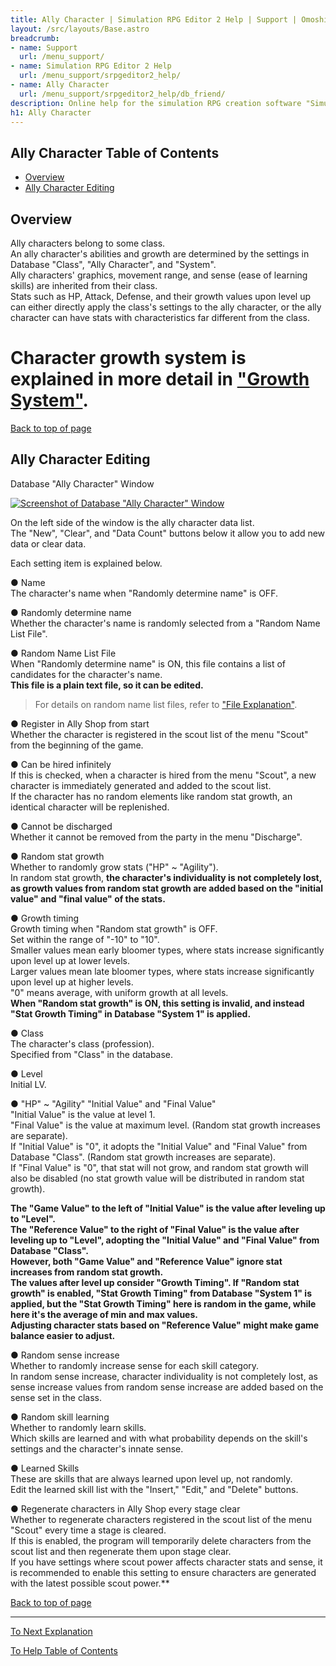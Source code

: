 ```yaml
---
title: Ally Character | Simulation RPG Editor 2 Help | Support | Omoshiro Game Shrine
layout: /src/layouts/Base.astro
breadcrumb:
- name: Support
  url: /menu_support/
- name: Simulation RPG Editor 2 Help
  url: /menu_support/srpgeditor2_help/
- name: Ally Character
  url: /menu_support/srpgeditor2_help/db_friend/
description: Online help for the simulation RPG creation software "Simulation RPG Editor 2". "Ally Character".
h1: Ally Character
---
```


<a name="TOP"></a>

## Ally Character Table of Contents

- [Overview](#ABOUT)
- [Ally Character Editing](#EDIT)

<a name="ABOUT"></a>

## Overview

Ally characters belong to some class.  
An ally character's abilities and growth are determined by the settings in Database "Class", "Ally Character", and "System".  
Ally characters' graphics, movement range, and sense (ease of learning skills) are inherited from their class.  
Stats such as HP, Attack, Defense, and their growth values upon level up can either directly apply the class's settings to the ally character, or the ally character can have stats with characteristics far different from the class.  
# Character growth system is explained in more detail in ["Growth System"](../growing/).  

[Back to top of page](#TOP)

<a name="EDIT"></a>

## Ally Character Editing

Database "Ally Character" Window

[![Screenshot of Database "Ally Character" Window](/menu_support/srpgeditor2_help/db_friend/friend.jpg)](/menu_support/srpgeditor2_help/db_friend/friend.jpg)

On the left side of the window is the ally character data list.  
The "New", "Clear", and "Data Count" buttons below it allow you to add new data or clear data.  

Each setting item is explained below.  

● Name  
The character's name when "Randomly determine name" is OFF.  

● Randomly determine name  
Whether the character's name is randomly selected from a "Random Name List File".  

● Random Name List File  
When "Randomly determine name" is ON, this file contains a list of candidates for the character's name.  
**This file is a plain text file, so it can be edited.**  

> For details on random name list files, refer to ["File Explanation"](../file/#RANDOMNAME).  

● Register in Ally Shop from start  
Whether the character is registered in the scout list of the menu "Scout" from the beginning of the game.  

● Can be hired infinitely  
If this is checked, when a character is hired from the menu "Scout", a new character is immediately generated and added to the scout list.  
If the character has no random elements like random stat growth, an identical character will be replenished.  

● Cannot be discharged  
Whether it cannot be removed from the party in the menu "Discharge".  

● Random stat growth  
Whether to randomly grow stats ("HP" ~ "Agility").  
In random stat growth, **the character's individuality is not completely lost, as growth values from random stat growth are added based on the "initial value" and "final value" of the stats.**  

● Growth timing  
Growth timing when "Random stat growth" is OFF.  
Set within the range of "-10" to "10".  
Smaller values mean early bloomer types, where stats increase significantly upon level up at lower levels.  
Larger values mean late bloomer types, where stats increase significantly upon level up at higher levels.  
"0" means average, with uniform growth at all levels.  
**When "Random stat growth" is ON, this setting is invalid, and instead "Stat Growth Timing" in Database "System 1" is applied.**  

● Class  
The character's class (profession).  
Specified from "Class" in the database.  

● Level  
Initial LV.  

● "HP" ~ "Agility" "Initial Value" and "Final Value"  
"Initial Value" is the value at level 1.  
"Final Value" is the value at maximum level. (Random stat growth increases are separate).  
If "Initial Value" is "0", it adopts the "Initial Value" and "Final Value" from Database "Class". (Random stat growth increases are separate).  
If "Final Value" is "0", that stat will not grow, and random stat growth will also be disabled (no stat growth value will be distributed in random stat growth).  
  
**The "Game Value" to the left of "Initial Value" is the value after leveling up to "Level".  
The "Reference Value" to the right of "Final Value" is the value after leveling up to "Level", adopting the "Initial Value" and "Final Value" from Database "Class".  
However, both "Game Value" and "Reference Value" ignore stat increases from random stat growth.**  
**The values after level up consider "Growth Timing". If "Random stat growth" is enabled, "Stat Growth Timing" from Database "System 1" is applied, but the "Stat Growth Timing" here is random in the game, while here it's the average of min and max values.**  
**Adjusting character stats based on "Reference Value" might make game balance easier to adjust.**  

● Random sense increase  
Whether to randomly increase sense for each skill category.  
In random sense increase, character individuality is not completely lost, as sense increase values from random sense increase are added based on the sense set in the class.  

● Random skill learning  
Whether to randomly learn skills.  
Which skills are learned and with what probability depends on the skill's settings and the character's innate sense.  

● Learned Skills  
These are skills that are always learned upon level up, not randomly.  
Edit the learned skill list with the "Insert," "Edit," and "Delete" buttons.  

● Regenerate characters in Ally Shop every stage clear  
Whether to regenerate characters registered in the scout list of the menu "Scout" every time a stage is cleared.  
If this is enabled, the program will temporarily delete characters from the scout list and then regenerate them upon stage clear.  
If you have settings where scout power affects character stats and sense, it is recommended to enable this setting to ensure characters are generated with the latest possible scout power.**  

[Back to top of page](#TOP)

---

  

[To Next Explanation](../db_enemy/)

[To Help Table of Contents](../)